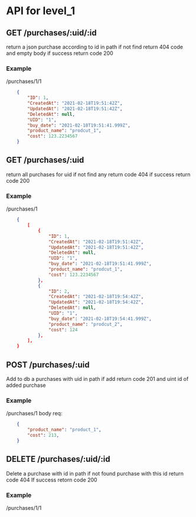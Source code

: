 # API for level_1

## GET /purchases/:uid/:id 
return a json purchase according to id in path
if not find return 404 code and empty body
if success return code 200
### Example
/purchases/1/1
```json
    {
        "ID": 1,
        "CreatedAt": "2021-02-18T19:51:42Z",
        "UpdatedAt": "2021-02-18T19:51:42Z",
        "DeletedAt": null,
        "UID": "1",
        "buy_date": "2021-02-18T19:51:41.999Z",
        "product_name": "prodcut_1",
        "cost": 123.2234567
    }
```
    
## GET /purchases/:uid
return all purchases for uid
if not find any return code 404
if success return code 200
### Example
/purchases/1
```json
    {
        [
            {
                "ID": 1,
                "CreatedAt": "2021-02-18T19:51:42Z",
                "UpdatedAt": "2021-02-18T19:51:42Z",
                "DeletedAt": null,
                "UID": "1",
                "buy_date": "2021-02-18T19:51:41.999Z",
                "product_name": "prodcut_1",
                "cost": 123.2234567
            },
            {
                "ID": 2,
                "CreatedAt": "2021-02-18T19:54:42Z",
                "UpdatedAt": "2021-02-18T19:54:42Z",
                "DeletedAt": null,
                "UID": "1",
                "buy_date": "2021-02-18T19:54:41.999Z",
                "product_name": "prodcut_2",
                "cost": 124
            },
        ],
    }
```
## POST /purchases/:uid
Add to db a purchases with uid in path
if add return code 201 and uint id of added purchase
### Example
/purchases/1
body req:
```json
    {
        "product_name": "product_1",
        "cost": 213,	
    }
```

## DELETE /purchases/:uid/:id
Delete a purchase with id in path
if not found purchase with this id return code 404
If success retorn code 200
### Example
/purchases/1/1